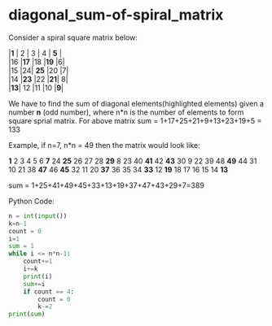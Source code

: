 # diagonal_sum-of-spiral_matrix
Consider a spiral square matrix below:

|**1** | 2 | 3 | 4 |  **5** |<br />
|16 |**17** |18 |**19** |6|<br />
|15 |24| **25** |20  |7|<br />
|14 |**23** |22 |**21**| 8|<br />
|**13**| 12 |11 |10 |**9**|<br />

We have to find the sum of diagonal elements(highlighted elements) given a number **n** (odd number), where n*n is the number of elements to form square sprial matrix.
For above matrix sum = 1+17+25+21+9+13+23+19+5 = 133

Example, if n=7, n*n = 49 then the matrix would look like:

**1**  2  3  4  5  6  **7**
24 **25** 26 27 28 **29** 8
23 40 **41** 42 **43** 30 9
22 39 48 **49** 44 31 10
21 38 **47** 46 **45** 32 11
20 **37** 36 35 34 **33** 12
**19** 18 17 16 15 14 **13**

sum = 1+25+41+49+45+33+13+19+37+47+43+29+7=389

Python Code: 

```Python
n = int(input())
k=n-1
count = 0
i=1
sum = 1
while i <= n*n-1:
    count+=1
    i+=k
    print(i)
    sum+=i
    if count == 4:
        count = 0
        k-=2
print(sum)

